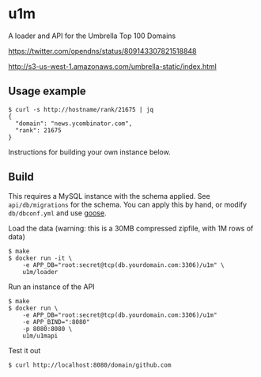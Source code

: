 # u1m

A loader and API for the Umbrella Top 100 Domains

https://twitter.com/opendns/status/809143307821518848

http://s3-us-west-1.amazonaws.com/umbrella-static/index.html

## Usage example
```
$ curl -s http://hostname/rank/21675 | jq
{
  "domain": "news.ycombinator.com",
  "rank": 21675
}
```

Instructions for building your own instance below.

## Build

This requires a MySQL instance with the schema applied. See `api/db/migrations` for the schema.
You can apply this by hand, or modify `db/dbconf.yml` and use [goose](https://bitbucket.org/liamstask/goose/).

Load the data (warning: this is a 30MB compressed zipfile, with 1M rows of data)

```
$ make
$ docker run -it \
    -e APP_DB="root:secret@tcp(db.yourdomain.com:3306)/u1m" \
    u1m/loader
```

Run an instance of the API

```
$ make
$ docker run \
    -e APP_DB="root:secret@tcp(db.yourdomain.com:3306)/u1m"
    -e APP_BIND=":8080"
    -p 8080:8080 \
    u1m/u1mapi
```

Test it out

```
$ curl http://localhost:8080/domain/github.com
```
